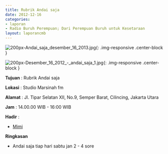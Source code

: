 ```yaml
---
title: Rubrik Andai saja 
date: 2012-12-16
categories:
- laporan
- Radio Buruh Perempuan; Dari Perempuan Buruh untuk Kesetaraan
layout: laporancmb
---
```



![200px-Andai_saja_desember_16_2013.jpg](/uploads/200px-Andai_saja_desember_16_2013.jpg){: .img-responsive .center-block }

![200px-Desember_16_2012_-_andai_saja_1.jpg](/uploads/200px-Desember_16_2012_-_andai_saja_1.jpg){: .img-responsive .center-block }


**Tujuan** : Rubrik Andai saja 

**Lokasi** : Studio Marsinah fm 

**Alamat** : Jl. Tipar Selatan XII, No.9, Semper Barat, Cilincing, Jakarta Utara 

**Jam** : 14.00.00 WIB - 16:00 WIB 

**Hadir** :
* [Mimi](http://wiki.ciptamedia.org/wiki/Mimi)

**Ringkasan**  
* Andai saja tiap hari sabtu jan 2 - 4 sore
